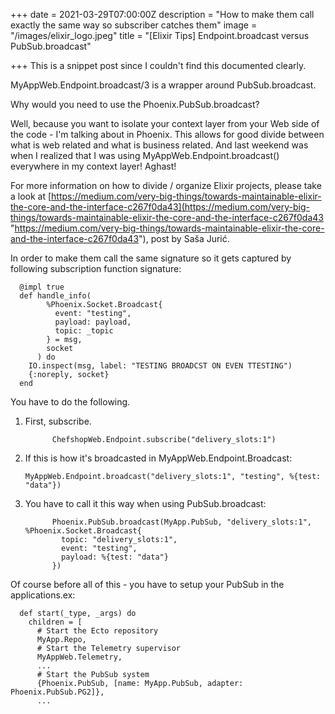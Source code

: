 +++
date = 2021-03-29T07:00:00Z
description = "How to make them call exactly the same way so subscriber catches them"
image = "/images/elixir_logo.jpeg"
title = "[Elixir Tips] Endpoint.broadcast versus PubSub.broadcast"

+++
This is a snippet post since I couldn't find this documented clearly.

MyAppWeb.Endpoint.broadcast/3 is a wrapper around PubSub.broadcast.

Why would you need to use the Phoenix.PubSub.broadcast?

Well, because you want to isolate your context layer from your Web side of the code - I'm talking about in Phoenix. This allows for good divide between what is web related and what is business related. And last weekend was when I realized that I was using MyAppWeb.Endpoint.broadcast() everywhere in my context layer! Aghast!

For more information on how to divide / organize Elixir projects, please take a look at [https://medium.com/very-big-things/towards-maintainable-elixir-the-core-and-the-interface-c267f0da43](https://medium.com/very-big-things/towards-maintainable-elixir-the-core-and-the-interface-c267f0da43 "https://medium.com/very-big-things/towards-maintainable-elixir-the-core-and-the-interface-c267f0da43"), post by Saša Jurić.

In order to make them call the same signature so it gets captured by following subscription function signature:

      @impl true
      def handle_info(
            %Phoenix.Socket.Broadcast{
              event: "testing",
              payload: payload,
              topic: _topic
            } = msg,
            socket
          ) do
        IO.inspect(msg, label: "TESTING BROADCST ON EVEN TTESTING")
        {:noreply, socket}
      end

You have to do the following.

1. First, subscribe.

             ChefshopWeb.Endpoint.subscribe("delivery_slots:1")
2. If this is how it's broadcasted in MyAppWeb.Endpoint.Broadcast:

       MyAppWeb.Endpoint.broadcast("delivery_slots:1", "testing", %{test: "data"})
3. You have to call it this way when using PubSub.broadcast:

             Phoenix.PubSub.broadcast(MyApp.PubSub, "delivery_slots:1", %Phoenix.Socket.Broadcast{
               topic: "delivery_slots:1",
               event: "testing",
               payload: %{test: "data"}
             })

Of course before all of this - you have to setup your PubSub in the applications.ex:

      def start(_type, _args) do
        children = [
          # Start the Ecto repository
          MyApp.Repo,
          # Start the Telemetry supervisor
          MyAppWeb.Telemetry,
          ...
          # Start the PubSub system
          {Phoenix.PubSub, [name: MyApp.PubSub, adapter: Phoenix.PubSub.PG2]},
          ...